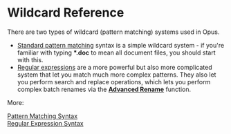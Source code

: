 # Wildcard Reference

There are two types of wildcard (pattern matching) systems used in Opus.

- [Standard pattern matching](/Manual/reference/wildcard_reference/pattern_matching_syntax.md) syntax is a simple wildcard system - if you're familiar with typing **\*.doc** to mean all document files, you should start with this.
- [Regular expressions](/Manual/reference/wildcard_reference/regular_expression_syntax.md) are a more powerful but also more complicated system that let you match much more complex patterns. They also let you perform search and replace operations, which lets you perform complex batch renames via the **[Advanced Rename](/Manual/file_operations/renaming_files/advanced_rename/RAEDME.md)** function.

More:

[Pattern Matching Syntax](/Manual/reference/wildcard_reference/pattern_matching_syntax.md)  
[Regular Expression Syntax](/Manual/reference/wildcard_reference/regular_expression_syntax.md)  
